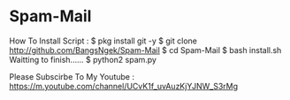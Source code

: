# Spam-Mail
How To Install Script :
  $ pkg install git -y
  $ git clone http://github.com/BangsNgek/Spam-Mail
  $ cd Spam-Mail
  $ bash install.sh
   Waitting to finish......
  $ python2 spam.py

Please Subscirbe To My Youtube : https://m.youtube.com/channel/UCvK1f_uvAuzKjYJNW_S3rMg
